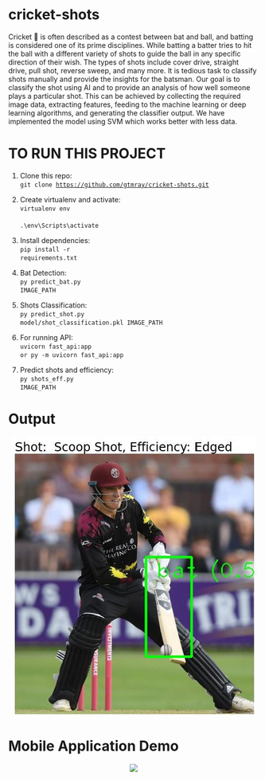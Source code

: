 # cricket-shots
Cricket :cricket_game: is often described as a contest between bat and ball, and batting is considered one of its prime disciplines. While batting a batter tries to hit the ball with a different variety of shots to guide the ball in any specific direction of their wish. The types of shots include cover drive, straight drive, pull shot, reverse sweep, and many more. It is tedious task to classify shots manually and provide the insights for the batsman. Our goal is to classify the shot using AI and to provide an analysis of how well someone plays a particular shot. This can be achieved by collecting the required image data, extracting features, feeding to the machine learning or deep learning algorithms, and generating the classifier output. We have implemented the model using SVM which works better with less data.

# TO RUN THIS PROJECT

1. Clone this repo: <br>
<code>git clone https://github.com/gtmray/cricket-shots.git </code>

2. Create virtualenv and activate: <br>
<code>virtualenv env </code><br>
<code>.\env\Scripts\activate</code>

3. Install dependencies:<br>
<code>pip install -r requirements.txt</code>

4. Bat Detection:<br>
<code>py predict_bat.py IMAGE_PATH</code>

5. Shots Classification:<br>
<code>py predict_shot.py model/shot_classification.pkl IMAGE_PATH</code>

6. For running API:<br>
<code>uvicorn fast_api:app</code><br>
<code>or py -m uvicorn fast_api:app</code>

7. Predict shots and efficiency:<br>
<code>py shots_eff.py IMAGE_PATH</code>

# Output

<div style="text-align:center"><img src="scoop.JPG" /></div>

# Mobile Application Demo
<div style="text-align:center"><img src="demo.gif" /></div>

